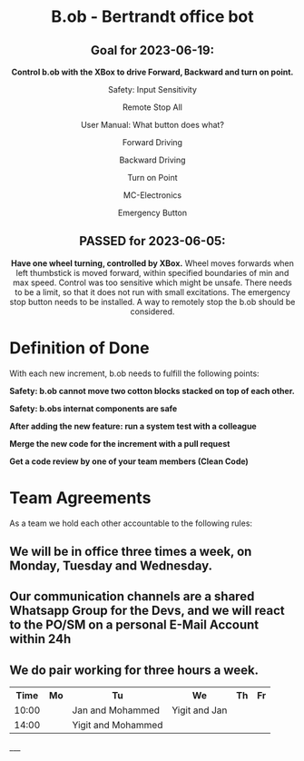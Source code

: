 <!-- Variables -->
<div style="text-align: center;">
  <h1>B.ob - Bertrandt office bot</h1>
<h2>Goal for 2023-06-19:<br></h2>
<strong>Control b.ob with the XBox to drive Forward, Backward and turn on point.</strong>
  </p> Safety: Input Sensitivity
  </p> Remote Stop All
  </p> User Manual: What button does what?
  </p> Forward Driving
  </p> Backward Driving
  </p> Turn on Point
  </p> MC-Electronics
  </p> Emergency Button

<h2>PASSED for 2023-06-05:<br></h2>
<strong>Have one wheel turning, controlled by XBox.</strong>
Wheel moves forwards when left thumbstick is moved forward, within specified boundaries of min and max speed.
Control was too sensitive which might be unsafe. There needs to be a limit, so that it does not run with small excitations. The emergency stop button needs to be installed.
  A way to remotely stop the b.ob should be considered.
</div>

<h1>Definition of Done</h1>
With each new increment, b.ob needs to fulfill the following points:</p>
<strong>Safety: b.ob cannot move two cotton blocks stacked on top of each other.</strong></p>
<strong>Safety: b.obs internat components are safe</strong></p>
<strong>After adding the new feature: run a system test with a colleague</strong></p>
<strong>Merge the new code for the increment with a pull request</strong></p>
<strong>Get a code review by one of your team members (Clean Code)</strong></p>
<h1>Team Agreements</h1>
As a team we hold each other accountable to the following rules:<p>
  <h2>We will be in office three times a week, on Monday, Tuesday and Wednesday.</h2>
  <h2>Our communication channels are a shared Whatsapp Group for the Devs, and we will react to the PO/SM on a personal E-Mail Account within 24h</h2>
  <h2>We do pair working for three hours a week.</h2>
  <table>
  <tr>
  <th>Time</th>
  <th>Mo</th>
  <th>Tu</th>
  <th>We</th>
  <th>Th</th>
  <th>Fr</th>
  </tr>
  <tr>
    <td>10:00</td>
    <td></td>
    <td>Jan and Mohammed</td>
    <td>Yigit and Jan</td>
    <td></td>
    <td></td>
  </tr>
    <tr>
    <td>14:00</td>
    <td></td>
    <td>Yigit and Mohammed</td>
    <td></td>
    <td></td>
    <td></td>
  </tr>
    </table>
___


